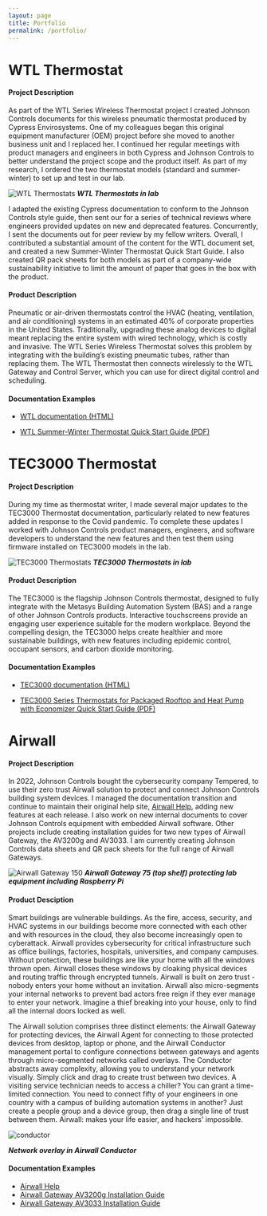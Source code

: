```yaml
---
layout: page
title: Portfolio
permalink: /portfolio/
---
```


# WTL Thermostat 

#### Project Description

As part of the WTL Series Wireless Thermostat project I created Johnson Controls documents for this wireless pneumatic thermostat produced by Cypress Envirosystems. One of my colleagues began this original equipment manufacturer (OEM) project before she moved to another business unit and I replaced her. I continued her regular meetings with product managers and engineers in both Cypress and Johnson Controls to better understand the project scope and the product itself. As part of my research, I ordered the two thermostat models (standard and summer-winter) to set up and test in our lab. 

![WTL Thermostats](https://github.com/dananthonyobrien/site/assets/59654922/0d445d2e-1c83-49ca-8ca1-a2a21f152430)
***WTL Thermostats in lab***

I adapted the existing Cypress documentation to conform to the Johnson Controls style guide, then sent our for a series of technical reviews where engineers provided updates on new and deprecated features. Concurrently, I sent the documents out for peer review by my fellow writers. Overall, I contributed a substantial amount of the content for the WTL document set, and created a new Summer-Winter Thermostat Quick Start Guide. I also created QR pack sheets for both models as part of a company-wide sustainability initiative to limit the amount of paper that goes in the box with the product.

#### Product Description 

Pneumatic or air-driven thermostats control the HVAC (heating, ventilation, and air conditioning) systems in an estimated 40% of corporate properties in the United States. Traditionally, upgrading these analog devices to digital meant replacing the entire system with wired technology, which is costly and invasive. The WTL Series Wireless Thermostat solves this problem by integrating with the building’s existing pneumatic tubes, rather than replacing them. The WTL Thermostat then connects wirelessly to the WTL Gateway and Control Server, which you can use for direct digital control and scheduling. 

#### Documentation Examples 

* [WTL documentation (HTML)
](https://docs.johnsoncontrols.com/bas/search/all?query=wtl&filters=ft%253AisPublication~%2522true%2522&content-lang=en-US)

* [WTL Summer-Winter Thermostat Quick Start Guide (PDF)](https://dananthonyobrien.github.io/site/A163816VA2.pdf)

# TEC3000 Thermostat 

#### Project Description
During my time as thermostat writer, I made several major updates to the TEC3000 Thermostat documentation, particularly related to new features added in response to the Covid pandemic. To complete these updates I worked with Johnson Controls product managers, engineers, and software developers to understand the new features and then test them using firmware installed on TEC3000 models in the lab.

![TEC3000 Thermostats](https://github.com/dananthonyobrien/site/assets/59654922/433d2c14-c530-4083-bade-9e67438df628)
***TEC3000 Thermostats in lab***

#### Product Description 
The TEC3000 is the flagship Johnson Controls thermostat, designed to fully integrate with the Metasys Building Automation System (BAS) and a range of other Johnson Controls products. Interactive touchscreens provide an engaging user experience suitable for the modern workplace. Beyond the compelling design, the TEC3000 helps create healthier and more sustainable buildings, with new features including epidemic control, occupant sensors, and carbon dioxide monitoring.

#### Documentation Examples 
* [TEC3000 documentation (HTML)](https://docs.johnsoncontrols.com/bas/search/all?query=tec3000&filters=ft%253AisPublication~%2522true%2522&period=custom_2021-05-01_2024-02-05&content-lang=en-US)

* [TEC3000 Series Thermostats for Packaged Rooftop and Heat Pump with Economizer Quick Start Guide (PDF)](https://dananthonyobrien.github.io/site/m_241135300036.pdf)


# Airwall 

#### Project Description

In 2022, Johnson Controls bought the cybersecurity company Tempered, to use their zero trust Airwall solution to protect and connect Johnson Controls building system devices. I managed the documentation transition and continue to maintain their original help site, [Airwall Help](https://webhelp.tempered.io/), adding new features at each release. I also work on new internal documents to cover Johnson Controls equipment with embedded Airwall software. Other projects include creating installation guides for two new types of Airwall Gateway, the AV3200g and AV3033. I am currently creating Johnson Controls data sheets and QR pack sheets for the full range of Airwall Gateways.

![Airwall Gateway 150](https://github.com/dananthonyobrien/site/assets/59654922/c27fc474-9d4b-454c-8072-0f3dc7ebeb27)
***Airwall Gateway 75 (top shelf) protecting lab equipment including Raspberry Pi***


#### Product Desciption 

Smart buildings are vulnerable buildings. As the fire, access, security, and HVAC systems in our buildings become more connected with each other and with resources in the cloud, they also become increasingly open to cyberattack. Airwall provides cybersecurity for critical infrastructure such as office builings, factories, hospitals, universities, and company campuses. Without protection, these buildings are like your home with all the windows thrown open. Airwall closes these windows by cloaking physical devices and routing traffic through encrypted tunnels. Airwall is built on zero trust - nobody enters your home without an invitation. Airwall also micro-segments your internal networks to prevent bad actors free reign if they ever manage to enter your network. Imagine a thief breaking into your house, only to find all the internal doors locked as well. 

The Airwall solution comprises three distinct elements: the Airwall Gateway for protecting devices, the Airwall Agent for connecting to those protected devices from desktop, laptop or phone, and the Airwall Conductor management portal to configure connections between gateways and agents through micro-segmented networks called overlays. The Conductor abstracts away complexity, allowing you to understand your network visually. Simply click and drag to create trust between two devices. A visiting service technician needs to access a chiller? You can grant a time-limited connection. You need to connect fifty of your engineers in one country with a campus of building automation systems in another? Just create a people group and a device group, then drag a single line of trust between them. Airwall: makes your life easier, and hackers' impossible.


<img alt="conductor" src="https://github.com/dananthonyobrien/site/assets/59654922/6d95e9a3-e9a4-49ba-b9f1-57547c505fef">

***Network overlay in Airwall Conductor***

#### Documentation Examples  

* [Airwall Help](https://webhelp.tempered.io/)
* [Airwall Gateway AV3200g Installation Guide](https://webhelp.tempered.io/content/topics/aw_install_av3200g.html#aw_install_av3200g)
* [Airwall Gateway AV3033 Installation Guide](https://webhelp.tempered.io/content/topics/aw_install_av3033.html#aw_install_av3033)




